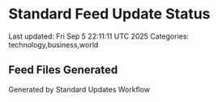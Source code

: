 # Standard Feed Update Status
Last updated: Fri Sep  5 22:11:11 UTC 2025
Categories: technology,business,world

## Feed Files Generated

Generated by Standard Updates Workflow
